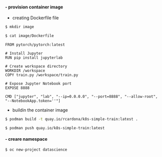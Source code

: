 #### - provision container image

- creating Dockerfile file
```bash
$ mkdir image
```

```bash
$ cat image/Dockerfile
```

```text
FROM pytorch/pytorch:latest

# Install Jupyter
RUN pip install jupyterlab

# Create workspace directory
WORKDIR /workspace
COPY train.py /workspace/train.py

# Expose Jupyter Notebook port
EXPOSE 8888

CMD ["jupyter", "lab", "--ip=0.0.0.0", "--port=8888", "--allow-root", "--NotebookApp.token=''"]
```

- buildin the container image
```bash
$ podman build -t quay.io/rcardona/k8s-simple-train:latest .
```

```bash
$ podman push quay.io/k8s-simple-train:latest
```


#### - creare namespace
```bash
$ oc new-project datascience
```

